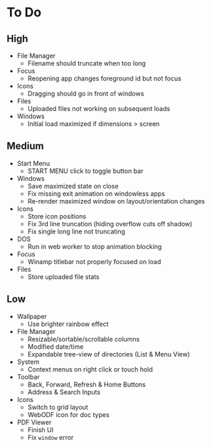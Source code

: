 # To Do

## High

- File Manager
  - Filename should truncate when too long
- Focus
  - Reopening app changes foreground id but not focus
- Icons
  - Dragging should go in front of windows
- Files
  - Uploaded files not working on subsequent loads
- Windows
  - Initial load maximized if dimensions > screen

## Medium

- Start Menu
  - START MENU click to toggle button bar
- Windows
  - Save maximized state on close
  - Fix missing exit animation on windowless apps
  - Re-render maximized window on layout/orientation changes
- Icons
  - Store icon positions
  - Fix 3rd line truncation (hiding overflow cuts off shadow)
  - Fix single long line not truncating
- DOS
  - Run in web worker to stop animation blocking
- Focus
  - Winamp titlebar not properly focused on load
- Files
  - Store uploaded file stats

## Low

- Wallpaper
  - Use brighter rainbow effect
- File Manager
  - Resizable/sortable/scrollable columns
  - Modified date/time
  - Expandable tree-view of directories (List & Menu View)
- System
  - Context menus on right click or touch hold
- Toolbar
  - Back, Forward, Refresh & Home Buttons
  - Address & Search Inputs
- Icons
  - Switch to grid layout
  - WebODF icon for doc types
- PDF Viewer
  - Finish UI
  - Fix `window` error
